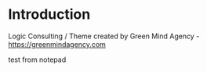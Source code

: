 # Introduction

Logic Consulting /  Theme created by Green Mind Agency - https://greenmindagency.com

test from notepad